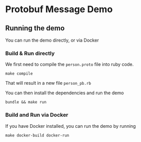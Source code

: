 # Protobuf Message Demo

## Running the demo
You can run the demo directly, or via Docker

### Build & Run directly
We first need to compile the `person.proto` file into ruby code.

```shell
make compile
```

That will result in a new file `person_pb.rb`

You can then install the dependencies and run the demo

```shell
bundle && make run
```

### Build and Run via Docker
If you have Docker installed, you can run the demo by running

```shell
make docker-build docker-run
```
